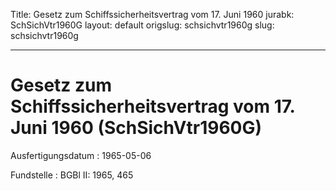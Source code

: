 Title: Gesetz zum Schiffssicherheitsvertrag vom 17. Juni 1960
jurabk: SchSichVtr1960G
layout: default
origslug: schsichvtr1960g
slug: schsichvtr1960g

---

# Gesetz zum Schiffssicherheitsvertrag vom 17. Juni 1960 (SchSichVtr1960G)

Ausfertigungsdatum
:   1965-05-06

Fundstelle
:   BGBl II: 1965, 465

